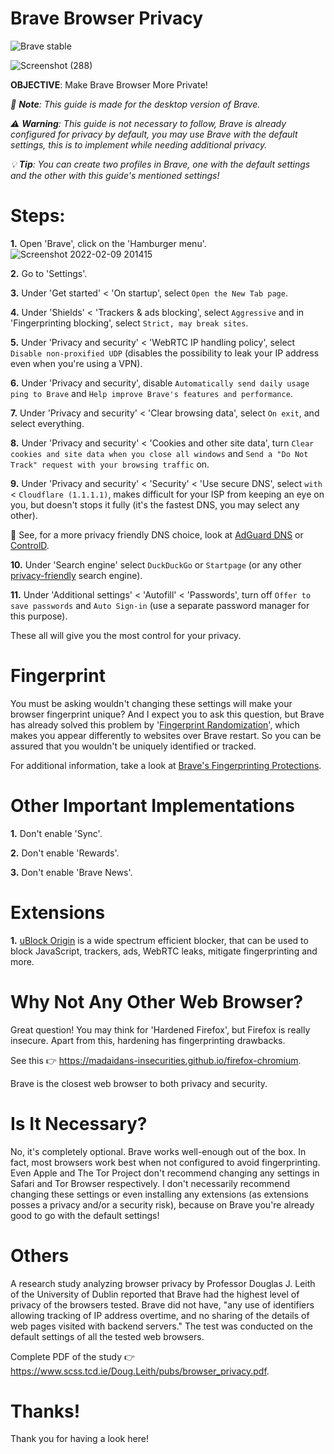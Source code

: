 # Brave Browser Privacy
![Brave stable](https://badgen.net/badge/Brave/MIT/orange?icon=github)

![Screenshot (288)](https://user-images.githubusercontent.com/80682093/153224216-82d3c580-e659-419a-a101-52ff899cb2f9.png)

**OBJECTIVE**: Make Brave Browser More Private!

_📝 **Note**: This guide is made for the desktop version of Brave._

_⚠️ **Warning**: This guide is not necessary to follow, Brave is already configured for privacy by default, you may use Brave with the default settings, this is to implement while needing additional privacy._

_💡 **Tip**: You can create two profiles in Brave, one with the default settings and the other with this guide's mentioned settings!_

# Steps:

**1.** Open 'Brave', click on the 'Hamburger menu'. ![Screenshot 2022-02-09 201415](https://user-images.githubusercontent.com/80682093/153224634-6215009f-f4ef-4b9d-b67b-54ee80f60b5d.png)

**2.** Go to 'Settings'.

**3.** Under 'Get started' < 'On startup', select `Open the New Tab page`.

**4.** Under 'Shields' < 'Trackers & ads blocking', select `Aggressive` and in 'Fingerprinting blocking', select `Strict, may break sites`.

**5.** Under 'Privacy and security' < 'WebRTC IP handling policy', select `Disable non-proxified UDP` (disables the possibility to leak your IP address even when you're using a VPN).

**6.** Under 'Privacy and security', disable `Automatically send daily usage ping to Brave` and `Help improve Brave's features and performance`.

**7.** Under 'Privacy and security' < 'Clear browsing data', select `On exit`, and select everything.

**8.** Under 'Privacy and security' < 'Cookies and other site data', turn `Clear cookies and site data when you close all windows` and `Send a "Do Not Track" request with your browsing traffic` on.

**9.** Under 'Privacy and security' < 'Security' < 'Use secure DNS', select `with` < `Cloudflare (1.1.1.1)`, makes difficult for your ISP from keeping an eye on you, but doesn't stops it fully (it's the fastest DNS, you may select any other).

🙈 See, for a more privacy friendly DNS choice, look at [AdGuard DNS](https://adguard.com/en/adguard-dns/overview.html) or [ControlD](https://controld.com/free-dns).

**10.** Under 'Search engine' select `DuckDuckGo` or `Startpage` (or any other [privacy-friendly](https://itsfoss.com/privacy-search-engines/) search engine).

**11.** Under 'Additional settings' < 'Autofill' < 'Passwords', turn off `Offer to save passwords` and `Auto Sign-in` (use a separate password manager for this purpose).

These all will give you the most control for your privacy.

# Fingerprint

You must be asking wouldn't changing these settings will make your browser fingerprint unique? And I expect you to ask this question, but Brave has already solved this problem by '[Fingerprint Randomization](https://brave.com/privacy-updates-3/)', which makes you appear differently to websites over Brave restart. So you can be assured that you wouldn't be uniquely identified or tracked.

For additional information, take a look at [Brave's Fingerprinting Protections](https://github.com/brave/brave-browser/wiki/Fingerprinting-Protections).

# Other Important Implementations

**1.** Don't enable 'Sync'.

**2.** Don't enable 'Rewards'.

**3.** Don't enable 'Brave News'. 

# Extensions

**1.** [uBlock Origin](https://chrome.google.com/webstore/detail/ublock-origin/cjpalhdlnbpafiamejdnhcphjbkeiagm) is a wide spectrum efficient blocker, that can be used to block JavaScript, trackers, ads, WebRTC leaks, mitigate fingerprinting and more.

# Why Not Any Other Web Browser?

Great question! You may think for 'Hardened Firefox', but Firefox is really insecure. Apart from this, hardening has fingerprinting drawbacks. 

See this 👉 https://madaidans-insecurities.github.io/firefox-chromium.

Brave is the closest web browser to both privacy and security. 

# Is It Necessary?

No, it's completely optional. Brave works well-enough out of the box. In fact, most browsers work best when not configured to avoid fingerprinting. Even Apple and The Tor Project don't recommend changing any settings in Safari and Tor Browser respectively. I don't necessarily recommend changing these settings or even installing any extensions (as extensions posses a privacy and/or a security risk), because on Brave you're already good to go with the default settings!

# Others

A research study analyzing browser privacy by Professor Douglas J. Leith of the University of Dublin reported that Brave had the highest level of privacy of the browsers tested. Brave did not have, "any use of identifiers allowing tracking of IP address overtime, and no sharing of the details of web pages visited with backend servers." The test was conducted on the default settings of all the tested web browsers.

Complete PDF of the study 👉 https://www.scss.tcd.ie/Doug.Leith/pubs/browser_privacy.pdf.

# Thanks!

Thank you for having a look here!
